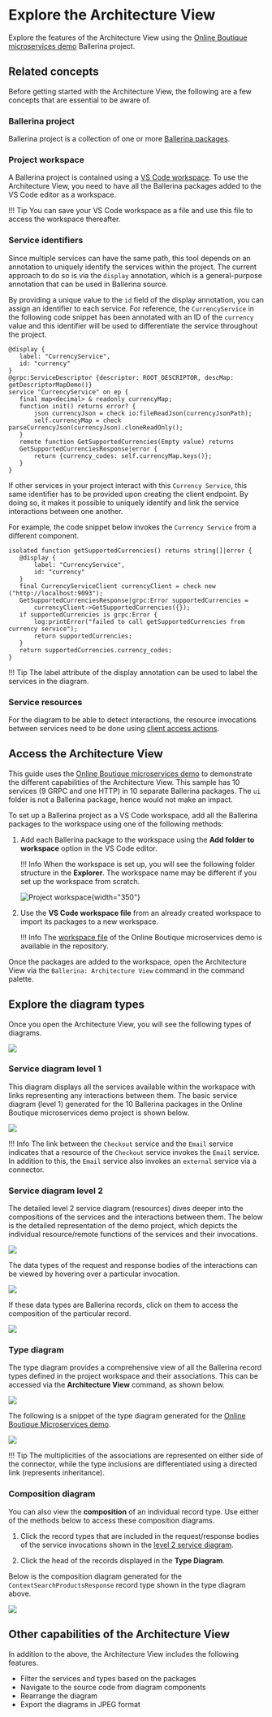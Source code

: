 # Explore the Architecture View

Explore the features of the Architecture View using the [Online Boutique microservices demo](https://github.com/ballerina-guides/gcp-microservices-demo) Ballerina project.

## Related concepts

Before getting started with the Architecture View, the following are a few concepts that are essential to be aware of.

### Ballerina project

 Ballerina project is a collection of one or more [Ballerina packages](https://ballerina.io/learn/package-references/).

### Project workspace

A Ballerina project is contained using a [VS Code workspace](https://code.visualstudio.com/docs/editor/workspaces). To use the Architecture View, you need to have all the Ballerina packages added to the VS Code editor as a workspace.

!!! Tip
    You can save your VS Code workspace as a file and use this file to access the workspace thereafter.

### Service identifiers

Since multiple services can have the same path, this tool depends on an annotation to uniquely identify the services within the project. The current approach to do so is via the `display` annotation, which is a general-purpose annotation that can be used in Ballerina source.

By providing a unique value to the `id` field of the display annotation, you can assign an identifier to each service. For reference, the `CurrencyService` in the following code snippet has been annotated with an ID of the `currency` value and this identifier will be used to differentiate the service throughout the project.

```ballerina
@display {
   label: "CurrencyService",
   id: "currency"
}
@grpc:ServiceDescriptor {descriptor: ROOT_DESCRIPTOR, descMap: getDescriptorMapDemo()}
service "CurrencyService" on ep {
   final map<decimal> & readonly currencyMap;
   function init() returns error? {
       json currencyJson = check io:fileReadJson(currencyJsonPath);
       self.currencyMap = check parseCurrencyJson(currencyJson).cloneReadOnly();
   }
   remote function GetSupportedCurrencies(Empty value) returns 
   GetSupportedCurrenciesResponse|error {
       return {currency_codes: self.currencyMap.keys()};
   }
}
```

If other services in your project interact with this `Currency Service`, this same identifier has to be provided upon creating the client endpoint. By doing so, it makes it possible to uniquely identify and link the service interactions between one another. 

For example, the code snippet below invokes the `Currency Service` from a different component.

```ballerina
isolated function getSupportedCurrencies() returns string[]|error {
   @display {
       label: "CurrencyService",
       id: "currency"
   }
   final CurrencyServiceClient currencyClient = check new ("http://localhost:9093");
   GetSupportedCurrenciesResponse|grpc:Error supportedCurrencies = 
       currencyClient->GetSupportedCurrencies({});
   if supportedCurrencies is grpc:Error {
       log:printError("failed to call getSupportedCurrencies from currency service");
       return supportedCurrencies;
   }
   return supportedCurrencies.currency_codes;
}
```

!!! Tip
    The label attribute of the display annotation can be used to label the services in the diagram.

### Service resources

For the diagram to be able to detect interactions, the resource invocations between services need to be done using [client access actions](https://ballerina.io/downloads/swan-lake-release-notes/swan-lake-2201.2.0#support-for-resource-methods-in-client-objects).

## Access the Architecture View

This guide uses the [Online Boutique microservices demo](https://github.com/ballerina-guides/gcp-microservices-demo) to demonstrate the different capabilities of the Architecture View. This sample has 10 services (9 GRPC and one HTTP) in 10 separate Ballerina packages. The `ui` folder is not a Ballerina package, hence would not make an impact. 

To set up a Ballerina project as a VS Code workspace, add all the Ballerina packages to the workspace using one of the following methods: 

1. Add each Ballerina package to the workspace using the **Add folder to workspace** option in the VS Code editor.

    !!! Info 
        When the workspace is set up, you will see the following folder structure in the **Explorer**. The workspace name may be different if you set up the workspace from scratch.

      ![Project workspace](../img/visual-programming/architecture-view/architecture-diagram/project-workspace.png){width="350"}

2. Use the **VS Code workspace file** from an already created workspace to import its packages to a new workspace.

    !!! Info 
        The [workspace file](https://github.com/ballerina-guides/gcp-microservices-demo/blob/main/project.code-workspace) of the Online Boutique microservices demo is available in the repository. 

Once the packages are added to the workspace, open the Architecture View via the `Ballerina: Architecture View` command in the command palette.

## Explore the diagram types

Once you open the Architecture View, you will see the following types of diagrams.

<img src="https://wso2.com/ballerina/vscode/docs/img/visual-programming/architecture-view/architecture-diagram/diagram-types.gif" class="cInlineImage-full"/>

### Service diagram level 1

This diagram displays all the services available within the workspace with links representing any interactions between them. The basic service diagram (level 1) generated for the 10 Ballerina packages in the Online Boutique microservices demo project is shown below.

<img src="https://wso2.com/ballerina/vscode/docs/img/visual-programming/architecture-view/architecture-diagram/service-level-one-copy.png" class="cInlineImage-full"/>

!!! Info
    The link between the `Checkout` service and the `Email` service indicates that a resource of the `Checkout` service invokes the `Email` service. In addition to this, the `Email` service also invokes an `external` service via a connector.

### Service diagram level 2

The detailed level 2 service diagram (resources) dives deeper into the compositions of the services and the interactions between them. The below is the detailed representation of the demo project, which depicts the individual resource/remote functions of the services and their invocations.

<img src="https://wso2.com/ballerina/vscode/docs/img/visual-programming/architecture-view/architecture-diagram/service-level-two-copy.png" class="cInlineImage-full"/>

The data types of the request and response bodies of the interactions can be viewed by hovering over a particular invocation.

<img src="https://wso2.com/ballerina/vscode/docs/img/visual-programming/architecture-view/architecture-diagram/level-two-invocation-data-types.gif" class="cInlineImage-full"/>

If these data types are Ballerina records, click on them to access the composition of the particular record.

<img src="https://wso2.com/ballerina/vscode/docs/img/visual-programming/architecture-view/architecture-diagram/level-two-to-type-composition.gif" class="cInlineImage-full"/>

### Type diagram

The type diagram provides a comprehensive view of all the Ballerina record types defined in the project workspace and their associations. This can be accessed via the **Architecture View** command, as shown below.

<img src="https://wso2.com/ballerina/vscode/docs/img/visual-programming/architecture-view/type-diagram/type-diagram.gif" class="cInlineImage-full"/>

The following is a snippet of the type diagram generated for the [Online Boutique Microservices demo](https://github.com/ballerina-guides/gcp-microservices-demo). 

<img src="https://wso2.com/ballerina/vscode/docs/img/visual-programming/architecture-view/type-diagram/gcp-type-diagram.png" class="cInlineImage-full"/>

!!! Tip 
    The multiplicities of the associations are represented on either side of the connector, while the type inclusions are differentiated using a directed link (represents inheritance).

### Composition diagram

You can also view the **composition** of an individual record type. Use either of the methods below to access these composition diagrams.

1. Click the record types that are included in the request/response bodies of the service invocations shown in the [level 2 service diagram](#service-diagram-level-2).

2. Click the head of the records displayed in the **Type Diagram**.

Below is the composition diagram generated for the `ContextSearchProductsResponse` record type shown in the type diagram above.

<img src="https://wso2.com/ballerina/vscode/docs/img/visual-programming/architecture-view/type-diagram/gcp-type-composition.png" class="cInlineImage-full"/>

## Other capabilities of the Architecture View

In addition to the above, the Architecture View includes the following features.

- Filter the services and types based on the packages
- Navigate to the source code from diagram components
- Rearrange the diagram
- Export the diagrams in JPEG format